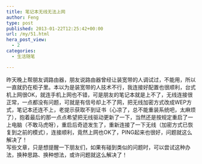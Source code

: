 ```yaml
---
title: 笔记本无线无法上网
author: Feng
type: post
published: 2013-01-22T12:25:42+00:00
url: /my/51.html
hera_post_view:
  - 2
categories:
  - 生活随笔

---
```

昨天晚上帮朋友调路由器，朋友说路由器曾经让装宽带的人调试过，不能用，所以一直就扔在柜子里。本以为是装宽带的人技术不行，我连接好配置也很顺利，台式机上网很OK，就连手机上网也不错，可是朋友的笔记本就是上不了，无线连接很正常，一点都没有问题，可就是有信号却上不了网，把无线加密方式改成WEP方式，笔记本还连不上，老提示获取不到证书（心凉了，总不能重装系统吧，太麻烦了），抱着最后的那一点点希望把无线驱动更新了一下，当然还是按规定重启了一上电脑（不敢马虎呀），重启后奇迹发生了，重新连接了一下无线（加密方式已恢复到之前的模式），连接顺利，竟然上网也OK了，PING起来也很好，问题就这么解决了！  
写些文章，只是想提醒一下朋友们，如果有碰到类似的问题时，可以尝试这种办法，换种思路、换种想法，或许问题就这么解决了！